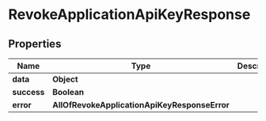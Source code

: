 # RevokeApplicationApiKeyResponse

## Properties
Name | Type | Description | Notes
------------ | ------------- | ------------- | -------------
**data** | **Object** |  |  [optional]
**success** | **Boolean** |  |  [optional]
**error** | **AllOfRevokeApplicationApiKeyResponseError** |  |  [optional]
